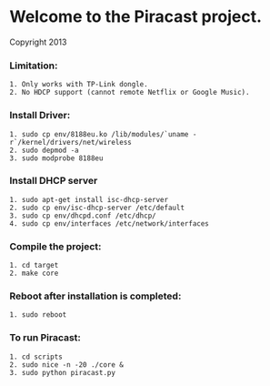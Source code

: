 Welcome to the Piracast project. 
=========
Copyright 2013

### Limitation: 
    1. Only works with TP-Link dongle.
    2. No HDCP support (cannot remote Netflix or Google Music). 

### Install Driver:
    1. sudo cp env/8188eu.ko /lib/modules/`uname -r`/kernel/drivers/net/wireless
    2. sudo depmod -a
    3. sudo modprobe 8188eu

### Install DHCP server
    1. sudo apt-get install isc-dhcp-server
    2. sudo cp env/isc-dhcp-server /etc/default
    3. sudo cp env/dhcpd.conf /etc/dhcp/
    4. sudo cp env/interfaces /etc/network/interfaces

### Compile the project: 
    1. cd target
    2. make core

### Reboot after installation is completed:
    1. sudo reboot

### To run Piracast:
    1. cd scripts
    2. sudo nice -n -20 ./core &
    3. sudo python piracast.py
